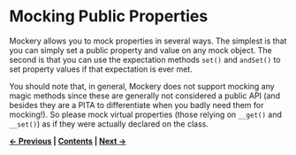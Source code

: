 # Mocking Public Properties


Mockery allows you to mock properties in several ways. The simplest is that
you can simply set a public property and value on any mock object. The second
is that you can use the expectation methods `set()` and `andSet()` to set property
values if that expectation is ever met.

You should note that, in general, Mockery does not support mocking any magic
methods since these are generally not considered a public API (and besides they
are a PITA to differentiate when you badly need them for mocking!). So please
mock virtual properties (those relying on `__get()` and `__set()`) as if they were
actually declared on the class.



**[&#8592; Previous](10-DEFAULT-MOCK-EXPECTATIONS.md) | [Contents](../README.md#documentation) | [Next &#8594;](12-MOCKING-PUBLIC-STATIC-METHODS.md)**
